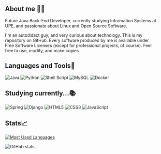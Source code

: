 ## About me 👨‍💻

Future Java Back-End Developer, currently studying Information Systems at UPE, and passionate about Linux and Open Source Software.

I'm an autodidact guy, and very curious about technology. This is my repository on GitHub. Every software produced by me is available under Free Software Licenses (except for professional projects, of course). Feel free to use, modify, and make copies

## Languages and Tools🔨
![Java](https://img.shields.io/badge/java-%23ED8B00.svg?style=flat-square&logo=openjdk&logoColor=white)
![Python](https://img.shields.io/badge/python-3670A0?style=flat-square&logo=python&logoColor=ffdd54)
![Shell Script](https://img.shields.io/badge/shell_script-%23121011.svg?style=flat-square&logo=gnu-bash&logoColor=white)
![MySQL](https://img.shields.io/badge/mysql-4479A1.svg?style=flat-square&logo=mysql&logoColor=white)
![Docker](https://img.shields.io/badge/docker-%230db7ed.svg?style=flat-square&logo=docker&logoColor=white)




## Studying currently...📚
![Spring](https://img.shields.io/badge/spring-%236DB33F.svg?style=flat-square&logo=spring&logoColor=white)
![Django](https://img.shields.io/badge/django-%23092E20.svg?style=flat-square&logo=django&logoColor=white)
![HTML5](https://img.shields.io/badge/html5-%23E34F26.svg?style=flat-square&logo=html5&logoColor=white)
![CSS3](https://img.shields.io/badge/css3-%231572B6.svg?style=flat-square&logo=css3&logoColor=white)
![JavaScript](https://img.shields.io/badge/javascript-%23323330.svg?style=flat-square&logo=javascript&logoColor=%23F7DF1E)

## Stats📈

[![Most Used Languages](https://github-readme-stats-git-masterrstaa-rickstaa.vercel.app/api/top-langs/?username=brunobaier&line_height=10&card_width=290&layout=compact&hide_title=false&count_private=true&langs_count=4&show_icons=true&title_color=FFFF6&hide=html,css&bg_color=FFFFFF&text_color=8B8B8B&border_radius=3&border_color=FFFF6&count_private=true)](https://github.com/brunobaier/github-readme-stats)

![GitHub stats](https://github-readme-stats-git-masterrstaa-rickstaa.vercel.app/api?username=brunobaier&hide_title=true&show_icons=true&include_all_commits=false&count_private=true&line_height=25&hide=issues&bg_color=FFFFF&title_color=FFFF6&text_color=FFFF6&border_radius=3&border_color=FFFF6&icon_color=FFFF6)

 
 
<!--### Hi there 👋 


**brunobaier/brunobaier** is a ✨ _special_ ✨ repository because its `README.md` (this file) appears on your GitHub profile.

Here are some ideas to get you started:

- 🔭 I’m currently working on ...
- 🌱 I’m currently learning ...
- 👯 I’m looking to collaborate on ...
- 🤔 I’m looking for help with ...
- 💬 Ask me about ...
- 📫 How to reach me: ...
- 😄 Pronouns: ...
- ⚡ Fun fact: ...
-->

